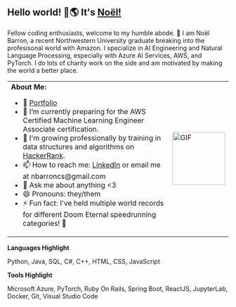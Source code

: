 ## Hello world! 👋🌎 It's [Noël!](https://noelbarroncs.com)

Fellow coding enthusiasts, welcome to my humble abode. 🩷 I am Noël Barron, a recent Northwestern University graduate breaking into the profesisonal world with Amazon. I specialize in AI Engineering and Natural Language Processing, especially with Azure AI Services, AWS, and PyTorch. I do lots of charity work on the side and am motivated by making the world a better place.  


<table style="border: none; border-collapse: collapse;">
  <tr style="border: none;">
    <td>
      <strong>About Me:</strong>
      <ul>
        <li>📝 <a href="https://noelbarroncs.com">Portfolio</a></li>
        <li>🔭 I’m currently preparing for the AWS Certified Machine Learning Engineer Associate certification.</li>
        <li>🌱 I'm growing professionally by training in data structures and algorithms on <a href="https://www.hackerrank.com/profile/nbarroncs">HackerRank</a>.</li>
        <li>📫 How to reach me: <a href="https://www.linkedin.com/in/william-barron-37a3b392/">LinkedIn</a> or email me at nbarroncs@gmail.com</li>
        <li>💬 Ask me about anything <3</li>
        <li>😄 Pronouns: they/them</li>
        <li>⚡ Fun fact: I've held multiple world records for different Doom Eternal speedrunning categories! 🏃</li>
      </ul>
    </td>
    <td style="border: none; vertical-align: center;">
      <img alt="GIF" src="https://cdn-images-1.medium.com/v2/resize:fit:530/1*S_z-fU_sRXx9HgQvz1lSXQ.gif" width="120px" />
    </td>
  </tr>
</table>




**Languages Highlight**


Python, Java, SQL, C#, C++, HTML, CSS, JavaScript


**Tools Highlight**


Microsoft Azure, PyTorch, Ruby On Rails, Spring Boot, ReactJS, JupyterLab, Docker, Git, Visual Studio Code
